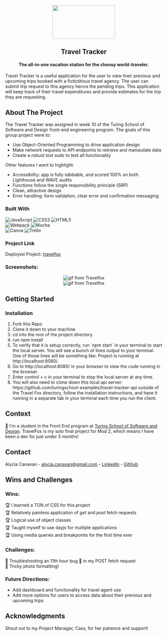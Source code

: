 

<div align="center">
<img src="https://user-images.githubusercontent.com/94808267/195435643-82ebadfe-be31-442c-91ba-ca6903ead2af.png"  width="200" height="108">
</div>

  <h2 align="center">Travel Tracker</h2>


  <h4 align="center">
    The all-in-one vacation station for the choosy world-traveler.
  </h4>

Travel Tracker is a useful application for the user to view their previous and upcoming trips booked with a fictictitious travel agency. The user can submit trip request to this agency hence the pending trips. This application will keep track of their travel expenditures and provide estimates for the trip they are requesting. 

## About The Project
The Travel Tracker was assigned in week 10 of the Turing School of Software and Design front-end engineering program. The goals of this group project were to:   
* Use Object-Oriented Programming to drive application design
* Make network requests to API endpoints to retrieve and manipulate data
* Create a _robust test suite_ to test all functionality

Other features I want to highlight:         
* Accessibility: app is fully _tabbable_, and scored 100% on both Lighthouse and WAVE audits         
* Functions follow the single responsibility principle (SRP)     
* Clean, attractive design     
* Error handling: form validation, clear error and confirmation messaging      

### Built With

 ![JavaScript](https://img.shields.io/badge/javascript-%23323330.svg?style=for-the-badge&logo=javascript&logoColor=%23F7DF1E)
 ![CSS3](https://img.shields.io/badge/css3-%231572B6.svg?style=for-the-badge&logo=css3&logoColor=white)
 ![HTML5](https://img.shields.io/badge/html5-%23E34F26.svg?style=for-the-badge&logo=html5&logoColor=white)           
 ![Webpack](https://img.shields.io/badge/webpack-%238DD6F9.svg?style=for-the-badge&logo=webpack&logoColor=black)
 ![Mocha](https://img.shields.io/badge/-mocha-%238D6748?style=for-the-badge&logo=mocha&logoColor=white)           
 ![Canva](https://img.shields.io/badge/Canva-%2300C4CC.svg?style=for-the-badge&logo=Canva&logoColor=white)
 ![Trello](https://img.shields.io/badge/Trello-%23026AA7.svg?style=for-the-badge&logo=Trello&logoColor=white)         

### Project Link
Deployed Project: [travelfox](https://alyciacan.github.io/travel-fox/)

### Screenshots:          
<div align="center">
<img alt="gif from Travelfox" src="https://user-images.githubusercontent.com/105533317/192441604-db746ca9-1782-4ac5-861f-fa1d2b40b100.gif"></div>
<div align="center">
<img alt="gif from Travelfox" src="https://user-images.githubusercontent.com/105533317/192577608-dcc3e632-7ac3-430c-973a-e2dede77323c.gif"></div>



## Getting Started

### Installation
<ol>
  <li>Fork this Repo</li>
  <li>Clone it down to your machine</li>
  <li>cd into the root of the project directory</li>
  <li>run npm install</li>
  <li>To verify that it is setup correctly, run `npm start` in your terminal to start the local server. You will see a bunch of lines output to your terminal. One of those lines will be something like: Project is running at http://localhost:8080/.</li>
  <li>Go to http://localhost:8080/ in your browser to view the code running in the browser.</li>
  <li>Enter control + c in your terminal to stop the local server at any time.</li>
  <li>You will also need to clone down this local api server: https://github.com/turingschool-examples/travel-tracker-api outside of the Travel Fox directory, follow the installation instructions, and have it running in a separate tab in your terminal each time you run the client.</li>
</ol>

## Context
👋 I'm a student in the Front End program at [Turing School of Software and Design](https://frontend.turing.edu/). TravelFox is my solo final project for Mod 2, which means I have been a dev for just under 3 months!    

## Contact

Alycia Canavan - alycia.canavan@gmail.com - [LinkedIn](https://www.linkedin.com/in/alycia-canavan/) - [GitHub](https://github.com/alyciacan)


## Wins and Challenges
### Wins:    
🏆 I learned a TON of CSS for this project        
🏆 Relatively painless application of _get_ and _post_ fetch requests           
🏆 Logical use of object classes           
🏆 Taught myself to use dayjs for multiple applications         
🏆 Using media queries and breakpoints for the first time ever          


### Challenges:       
🤔 Troubleshooting an 11th hour bug 🐜 in my POST fetch request               
🤔 Tricky photo formatting!     

### Future Directions:         
* Add dashboard and functionality for travel agent use        
* Add more options for users to access data about their previous and upcoming trips        

## Acknowledgments         
Shout out to my Project Manager, Cass, for her patience and support!
